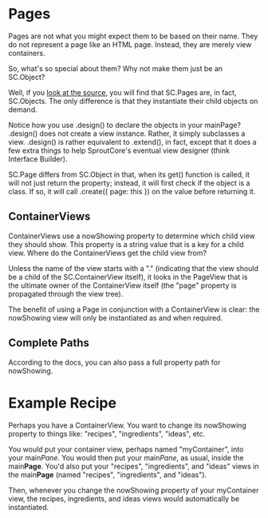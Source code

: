 Pages
=====
Pages are not what you might expect them to be based on their name. They do not represent
a page like an HTML page. Instead, they are merely view containers.

So, what's so special about them? Why not make them just be an SC.Object?

Well, if you [look at the source](http://github.com/sproutit/sproutcore/blob/master/frameworks/foundation/system/page.js), 
you will find that SC.Pages are, in fact, SC.Objects. The only difference is that they instantiate their child objects on demand.

Notice how you use .design() to declare the objects in your mainPage? .design() does not create
a view instance. Rather, it simply subclasses a view. .design() is rather equivalent to .extend(),
in fact, except that it does a few extra things to help SproutCore's eventual view designer (think
Interface Builder).

SC.Page differs from SC.Object in that, when its get() function is called, it will not just return
the property; instead, it will first check if the object is a class. If so, it will call .create({ page: this })
on the value before returning it.


ContainerViews
------------------
ContainerViews use a nowShowing property to determine which child view they should show.
This property is a string value that is a key for a child view. Where do the ContainerViews get
the child view from?

Unless the name of the view starts with a "." (indicating that the view should be a child of
the SC.ContainerView itself), it looks in the PageView that is the ultimate owner of the
ContainerView itself (the "page" property is propagated through the view tree).

The benefit of using a Page in conjunction with a ContainerView is clear: the nowShowing view
will only be instantiated as and when required.

Complete Paths
--------------
According to the docs, you can also pass a full property path for nowShowing.

Example Recipe
================
Perhaps you have a ContainerView. You want to change its nowShowing property to things like:
"recipes", "ingredients", "ideas", etc.

You would put your container view, perhaps named "myContainer", into your main*Pane*.
You would then put your main*Pane*, as usual, inside the main**Page**. You'd also put your "recipes", 
"ingredients", and "ideas" views in the main**Page** (named "recipes", "ingredients", and "ideas").

Then, whenever you change the nowShowing property of your myContainer view, the recipes, 
ingredients, and ideas views would automatically be instantiated.
